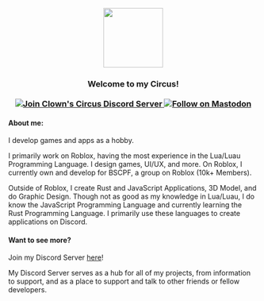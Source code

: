 <p align="center">
<img width="120" height="120" src="https://cdn.discordapp.com/icons/1010924099079503872/47766cca7782f0b8d6eac98f787402bb.png">
</p>
<h3 align="center">
Welcome to my Circus!
</br>
</br>
<a href="https://discord.gg/gMWmuaZEY6">
  <img alt="Join Clown's Circus Discord Server" src="https://img.shields.io/discord/1010924099079503872?color=%2344cc11&label=Discord&logo=Discord&logoColor=%23FFF&style=flat-square">
</a>
<a rel="me" href="https://mastodon.gamedev.place/@CIownxz">
  <img alt="Follow on Mastodon" src="https://img.shields.io/mastodon/follow/109623283364578831?color=%23595aff&domain=https%3A%2F%2Fmastodon.gamedev.place&label=Mastodon&logo=Mastodon&logoColor=%23FFFFFF&style=flat-square">
</a>
</h3>

#### About me:

I develop games and apps as a hobby.

I primarily work on Roblox, having the most experience in the Lua/Luau Programming Language. I design games, UI/UX, and more.
On Roblox, I currently own and develop for BSCPF, a group on Roblox (10k+ Members).

Outside of Roblox, I create Rust and JavaScript Applications, 3D Model, and do Graphic Design. Though not as good as my knowledge in Lua/Luau, I do know the JavaScript Programming Language and currently learning the Rust Programming Language. I primarily use these languages to create applications on Discord.

#### Want to see more?

Join my Discord Server [here](https://discord.gg/gMWmuaZEY6)!

My Discord Server serves as a hub for all of my projects, from information to support, and as a place to support and talk to other friends or fellow developers.

